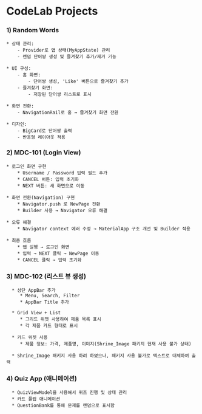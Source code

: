# CodeLab Projects

### 1) Random Words
    * 상태 관리:
        - Provider로 앱 상태(MyAppState) 관리
        - 랜덤 단어쌍 생성 및 즐겨찾기 추가/제거 기능
    
    * UI 구성:
        - 홈 화면:
            - 단어쌍 생성, 'Like' 버튼으로 즐겨찾기 추가
        - 즐겨찾기 화면:
            - 저장된 단어쌍 리스트로 표시
    
    * 화면 전환:
        - NavigationRail로 홈 ↔ 즐겨찾기 화면 전환
    
    * 디자인:
        - BigCard로 단어쌍 출력
        - 반응형 레이아웃 적용

### 2) MDC-101 (Login View)
    * 로그인 화면 구현
        * Username / Password 입력 필드 추가
        * CANCEL 버튼: 입력 초기화
        * NEXT 버튼: 새 화면으로 이동
    
    * 화면 전환(Navigation) 구현
        * Navigator.push 로 NewPage 전환
        * Builder 사용 → Navigator 오류 해결
        
    * 오류 해결
        * Navigator context 에러 수정 → MaterialApp 구조 개선 및 Builder 적용
        
    * 최종 흐름
        * 앱 실행 → 로그인 화면
        * 입력 → NEXT 클릭 → NewPage 이동
        * CANCEL 클릭 → 입력 초기화

### 3) MDC-102 (리스트 뷰 생성)
      * 상단 AppBar 추가
         * Menu, Search, Filter
         * AppBar Title 추가

      * Grid View + List
         * 그리드 위젯 사용하여 제품 목록 표시
         * 각 제품 카드 형태로 표시

      * 카드 위젯 사용
         * 제품 정보: 가격, 제품명, 이미지(Shrine_Image 패키지 현재 사용 불가 상태)

      * Shrine_Image 패키지 사용 하려 하였으나, 패키지 사용 불가로 텍스트로 대체하여 출력

### 4) Quiz App (애니메이션)
      * QuizViewModel을 사용해서 퀴즈 진행 및 상태 관리
      * 카드 플립 애니메이션
      * QuestionBank를 통해 문제를 랜덤으로 표시함
